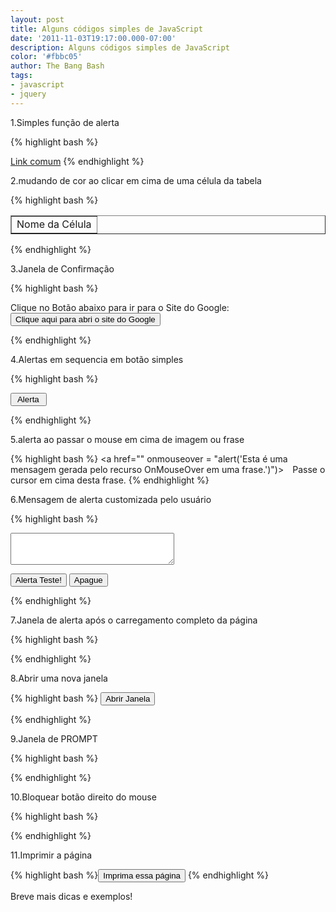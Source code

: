 ```yaml
---
layout: post
title: Alguns códigos simples de JavaScript
date: '2011-11-03T19:17:00.000-07:00'
description: Alguns códigos simples de JavaScript
color: '#fbbc05'
author: The Bang Bash
tags:
- javascript
- jquery
---
```




<p>1.Simples função de alerta</p>



{% highlight bash %}

<script language="javascript">
function mensagem() {
window.alert("Você clicou neste campo");
}
</script>


<a href="" OnClick="mensagem()">Link comum</a>
{% endhighlight %}


<p>2.mudando de cor ao clicar em cima de uma célula da tabela</p>



{% highlight bash %}

<script language="javascript">
function cor(celula){
celula = document.getElementById("celula1");
celula.style.backgroundColor="#66ff33"
} 
</script>




<table border="1" cellpadding="20">
<tr>
<td id="celula1" onclick="cor()">Nome da Célula
</td>
</tr>
</table>

{% endhighlight %}


<p>3.Janela de Confirmação</p>



{% highlight bash %}

<script language="JavaScript">
function confirmBox() {
if (confirm("Voce deseja mesmo ir para o Site do Google?")) {
location.href="http://google.com";}
}
</script>


</p><form>
Clique no Botão abaixo para ir para o Site do Google:
<input value="Clique aqui para abri o site do Google" onclick="confirmBox()" type="button"> 
</form>
{% endhighlight %}


<p>4.Alertas em sequencia em botão simples</p>



{% highlight bash %}
<form>
<input type="button" Value=" Alerta " onClick="alert('Esta é uma mensagem gerada a partir do clique em um botão de alerta');alert('Aqui temos a segunda mensagem gerada pela segunda janela');alert('Uma terceira mensagem!')")>
</form>
{% endhighlight %}


<p>5.alerta ao passar o mouse em cima de imagem ou frase</p>



{% highlight bash %}
<a href="" onmouseover = "alert('Esta é uma mensagem gerada pelo recurso OnMouseOver em uma frase.')")><img src="endereço_da_imagem" border="0" width="14" height="14"/>Passe o cursor em cima desta frase.</a>
{% endhighlight %}



<p>6.Mensagem de alerta customizada pelo usuário</p>



{% highlight bash %}
<form>
<textarea name="text" rows="3" cols="30"></textarea>
<p>
<input value="Alerta Teste!" onclick="alert(this.form.text.value)" 
type="button"> 
<input name="cancel" value="Apague" type="reset">
</form>
{% endhighlight %}


<p>7.Janela de alerta após o carregamento completo da página</p>



{% highlight bash %}
<body onLoad="window.alert('A tag body foi carregada')">
{% endhighlight %}


<p>8.Abrir uma nova janela</p>



{% highlight bash %}
<input value="Abrir Janela" onclick="window.open('ENDEREÇO_WEB_OU_LOCAL.html', 
'Exemplo', 
'toolbar=no,location=no,directories=no,status=no,menubar=no,scrollbars=no,resizable=no,copyhistory=yes,width=300,height=150')"
type="button">
</form>{% endhighlight %}


<p>9.Janela de PROMPT</p>




{% highlight bash %}
<script language="JavaScript" TYPE="text/javascript">
var nome;
do {
nome = prompt ("Qual é o seu nome?");
} while (nome == null || nome == "");
alert ("Seu nome é "+nome);
</script>

{% endhighlight %}


<p>10.Bloquear botão direito do mouse</p>




{% highlight bash %}

<script>
function click() {
if (event.button==2||event.button==3) {
oncontextmenu='return false';
&nbsp; }
}
document.onmousedown=click
document.oncontextmenu = new Function("return false;")
</script>

{% endhighlight %}


<p>11.Imprimir a página</p>



{% highlight bash %}<input type="button" value="Imprima essa página" onclick="window.print();" />
{% endhighlight %}


<p>Breve mais dicas e exemplos!</p>

<script async src="https://pagead2.googlesyndication.com/pagead/js/adsbygoogle.js"></script>

<!-- Informat -->
<ins class="adsbygoogle"
 style="display:block"
 data-ad-client="ca-pub-2838251107855362"
 data-ad-slot="2327980059"
 data-ad-format="auto"
 data-full-width-responsive="true"></ins>

<script>
(adsbygoogle = window.adsbygoogle || []).push({});
</script>

